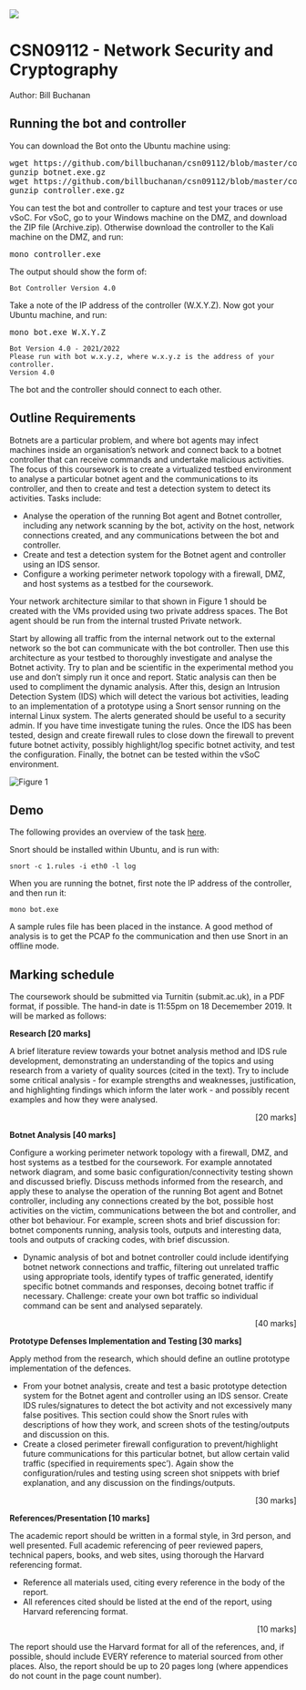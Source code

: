 <img src="https://github.com/billbuchanan/csn09112/blob/master/zadditional/top_csn09112.png"/>


# CSN09112 - Network Security and Cryptography
Author: Bill Buchanan

## Running the bot and controller
You can download the Bot onto the Ubuntu machine using:

<pre>
wget https://github.com/billbuchanan/csn09112/blob/master/coursework/botnet.exe.gz
gunzip botnet.exe.gz
wget https://github.com/billbuchanan/csn09112/blob/master/coursework/controller.exe.gz
gunzip controller.exe.gz
</pre>

<p>You can test the bot and controller to capture and test your traces or use vSoC. For vSoC, go to your Windows machine on the DMZ, and download the ZIP file (Archive.zip). Otherwise download the controller to the Kali machine on the DMZ, and run:</p>

<pre>
mono controller.exe
</pre>

The output should show the form of:

```
Bot Controller Version 4.0
```

Take a note of the IP address of the controller (W.X.Y.Z). Now got your Ubuntu machine, and run:</p>

<pre>
mono bot.exe W.X.Y.Z
</pre>


```
Bot Version 4.0 - 2021/2022
Please run with bot w.x.y.z, where w.x.y.z is the address of your controller.
Version 4.0
```

The bot and the controller should connect to each other.

## Outline Requirements

Botnets are a particular problem, and where bot agents may infect machines inside an organisation’s network and connect back to a botnet controller that can receive commands and undertake malicious activities. The focus of this coursework is to create a virtualized testbed environment to analyse a particular botnet agent and the communications to its controller, and then to create and test a detection system to detect its activities. Tasks include:

* Analyse the operation of the running Bot agent and Botnet controller, including any network scanning by the bot, activity on the host, network connections created, and any communications between the bot and controller.
* Create and test a detection system for the Botnet agent and controller using an IDS sensor.
* Configure a working perimeter network topology with a firewall, DMZ, and host systems as a testbed for the coursework.  

Your network architecture similar to that shown in Figure 1 should be created with the VMs provided using two private address spaces. The Bot agent should be run from the internal trusted Private network.

Start by allowing all traffic from the internal network out to the external network so the bot can communicate with the bot controller. Then use this architecture as your testbed to thoroughly investigate and analyse the Botnet activity. Try to plan and be scientific in the experimental method you use and don’t simply run it once and report. Static analysis can then be used to compliment the dynamic analysis. After this, design an Intrusion Detection System (IDS) which will detect the various bot activities, leading to an implementation of a prototype using a Snort sensor running on the internal Linux system. The alerts generated should be useful to a security admin. If you have time investigate tuning the rules. Once the IDS has been tested, design and create firewall rules to close down the firewall to prevent future botnet activity, possibly highlight/log specific botnet activity, and test the configuration. Finally, the botnet can be tested within the vSoC environment.

![Figure 1](https://github.com/billbuchanan/csn09112/blob/master/coursework/cw01.png)

## Demo

The following provides an overview of the task [here](https://www.youtube.com/watch?v=94iEY0XxPM8).

Snort should be installed within Ubuntu, and is run with:

```
snort -c 1.rules -i eth0 -l log
```

When you are running the botnet, first note the IP address of the controller, and then run it:

```
mono bot.exe
```

A sample rules file has been placed in the instance. A good method of analysis is to get the PCAP fo the communication and then use Snort in an offline mode.

## Marking schedule

The coursework should be submitted via Turnitin (submit.ac.uk), in a PDF format, if possible. The hand-in date is 11:55pm on 18 Decemember 2019. It will be marked as follows:

**Research [20 marks]**

A brief literature review towards your botnet analysis method and IDS rule development, demonstrating an understanding of the topics and using research from a variety of quality sources (cited in the text). Try to include some critical analysis - for example strengths and weaknesses, justification, and highlighting findings which inform the later work - and possibly recent examples and how they were analysed.
<p align="right">[20 marks]</p>

**Botnet Analysis [40 marks]**

Configure a working perimeter network topology with a firewall, DMZ, and host systems as a testbed for the coursework. For example annotated network diagram, and some basic configuration/connectivity testing shown and discussed briefly.
Discuss methods informed from the research, and apply these to analyse the operation of the running Bot agent and Botnet controller, including any connections created by the bot, possible host activities on the victim, communications between the bot and controller, and other bot behaviour. For example, screen shots and brief discussion for: botnet components running, analysis tools, outputs and interesting data, tools and outputs of cracking codes, with brief discussion.
- Dynamic analysis of bot and botnet controller could include identifying botnet network connections and traffic, filtering out unrelated traffic using appropriate tools, identify types of traffic generated, identify specific botnet commands and responses, decoing botnet traffic if necessary. Challenge: create your own bot traffic so individual command can be sent and analysed separately. 

<p align="right">[40 marks]</p>

**Prototype Defenses Implementation and Testing [30 marks]**

Apply method from the research, which should define an outline prototype implementation of the defences.
- From your botnet analysis, create and test a basic prototype detection system for the Botnet agent and controller using an IDS sensor. Create IDS rules/signatures to detect the bot activity and not excessively many false positives. This section could show the Snort rules with descriptions of how they work, and screen shots of the testing/outputs and discussion on this.
- Create a closed perimeter firewall configuration to prevent/highlight future communications for this particular botnet, but allow certain valid traffic (specified in requirements spec’). Again show the configuration/rules and testing using screen shot snippets with brief explanation, and any discussion on the findings/outputs.
<p align="right">[30 marks]</p>

**References/Presentation [10 marks]**

The academic report should be written in a formal style, in 3rd person, and well presented.
Full academic referencing of peer reviewed papers, technical papers, books, and web sites, using thorough the Harvard referencing format.
- Reference all materials used, citing every reference in the body of the report.
- All references cited should be listed at the end of the report, using Harvard referencing format.
<p align="right">[10 marks]</p>

The report should use the Harvard format for all of the references, and, if possible, should include EVERY reference to material sourced from other places. Also, the report should be up to 20 pages long (where appendices do not count in the page count number). 

